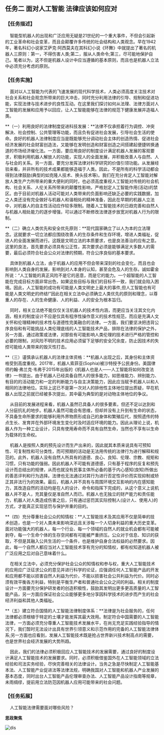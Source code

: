 ## 任务二 面对人工智能 法律应该如何应对

### 【任务描述】

&nbsp;&nbsp;&nbsp;&nbsp;智能型机器人的出现和广泛应用无疑是21世纪的一个重大事件，不但会引起新的工业革命和社会变革，而且会颠覆许多传统的社会结构和人类观念。早在1942年，著名科幻小说家艾萨克·阿西莫夫在其科幻小说《环舞》中就提出了著名的机器人三原则：第一，不得伤害人类;第二，服从人类命令;第三，尽可能地保护自己。笔者以为，这不但是机器人设计中应当遵循的基本原则，而且也是机器人立法中必须充分考虑的原则。

### 【任务实施】

&nbsp;&nbsp;&nbsp;&nbsp;面对以人工智能为代表的飞速发展的现代科学技术，人类必须高度关注技术对社会关系和社会观念所带来的巨大冲击，同时充分利用法律的引导、规制和促进功能，实现法律与技术进步的良性互动。在这里我们探讨如何从法理、法律方面对人工智能的发展和应用予以回应，让人工智能能够在法律的规范下健康发展并造福人类。

**（一）利用良好的法律制度促进科技发展：**法律不仅承担着行为调控、冲突解决、社会控制、公共管理等功能，而且负有促进社会发展，引导社会生活的使命。良好的机器人法律制度应当是既能够充分调动社会主体的创造热情、促进社会经济发展的社会财富创造法，又能够在发明创造和财富创造之间搭建起便捷转换通道的市场经济催化法。一方面，要应用良好的制度设计满足机器人发展的客观要求，积极利用机器人解放人的功能，实现人的全面发展，并积极改善人与自然、人与社会的关系。另一方面，要充分发挥法律对科学研究的价值引领功能。从发展经验来看，并非所有的技术成果都能够造福于人类。因此，不是所有的科学活动都会得到法律鼓励(典型的如克隆人技术、换头技术等)。我们在充分肯定人工智能对解放人类生产力所带来的重大便利的同时，也必须高度重视人工智能对传统的社会机构、社会关系、人伦关系所带来的颠覆性影响，严格划定人工智能作用(活动)的禁区。由于目前对机器人活动可能对人类带来的负面影响还缺乏必要的实践数据，加之人类还没有完全做好与机器人和谐相处的精神准备，因此在早期的机器人立法中，对机器人的自主性活动应作较多限制。随着人工智能技术的日趋完善和自然人与机器人相处能力的逐步增强，可以通过不断修改法律逐步放宽对机器人行为的限制。

**（二）确立人类优先和安全优先原则：**现代国家确立了以人为本的立法理念。这就要求一切立法都应围绕改善人的生存条件和生存环境，增进人类福祉，促进人的全面发展而进行。这既是文明立法的本质要求，也是良法善治的应有之意。这里的良法，首先要求必须具有公正性，其次要求必须是能够满足大多数人的需要，最后必须符合社会公众对法律的预期，符合公序良俗的基本要求。

&nbsp;&nbsp;&nbsp;&nbsp;具体到机器人立法，由于机器人的应用不但会带来深刻的社会变化，而且也会影响到人类自身的发展，影响到对人本身的认知，甚至会危及人的生存。诚如霍金所说：“人工智能的真正风险不是它的恶意，而是它的能力。一个超智能的人工智能在完成目标方面非常出色，如果这些目标与我们的目标不一致，我们就会陷入困境。因此，人工智能的成功有可能是人类文明史上最大的事件,但人工智能也有可能是人类文明史的终结!”因此在相关立法中必须确立人类优先的原则和理念，以尊重人的存在、人的生命健康、人的利益、人的安全为根本旨归。

&nbsp;&nbsp;&nbsp;&nbsp;同时，相关立法绝不能仅仅关注机器人的技术性内涵，而更应当关注其文化内涵，相关的制度设计不应是仅具有程序性操作意义的技术性规范，而应是充满人文关怀和伦理精神的技术性与道德性完美融合的法律。一方面，我们要坚决把违背公序良俗和有可能挑战人类伦理底线的人工智能技术产品，排除在法律的保护之外，另一方面，通过政策或法律，对那些有可能影响人类伦理的技术进行严格的管控和必要的限制，对风险不明的技术应用必须留下足够的安全冗余度，防止因技术的失控可能给人类带来的毁灭性打击。

**（三）谨慎承认机器人的法律主体资格：**机器人出现之后，其身份和主体资格受到高度重视。2017年，机器人索菲亚(Sophia)被沙特授予公民身份。美国律师约翰·弗兰克·韦弗于2015年出版的《机器人也是人——人工智能将如何改变法律》一书提出，由于机器人已经具备自然人的很多能力，如思维能力、辨别能力、有目的的活动能力和一定的判断能力与自主决策能力，因此应当赋予机器人以和人相同的法律地位。实际上这已不是第一次对人的排他性主体地位提出质疑，早在机器人出现之前就已经被多次提出，其中最为典型的是对动物主体地位的争议。

&nbsp;&nbsp;&nbsp;&nbsp;从目前的发展进程来看，机器人虽然已具备人的很多要素，但还不足以达到和人分庭抗礼的地步。机器人虽然可能会有思维，但却并没有上升到有生命的状态，不具备生命所要求的能够利用外界物质形成自己的身体和繁殖后代，按照遗传的特点生长、发育并在外部环境发生变化时及时适应环境的能力。因此从理论上说，机器人作为一种工业设计，只具有使用寿命而不具有自然生命，当然也不享有以生命为载体的生命权。

&nbsp;&nbsp;&nbsp;&nbsp;机器人是按照人类的预先设计而生产出来的，因此就其本质来说具有可预知性、可复制性和可分类性，而可预期的活动是无法用传统的法律行为进行解释和规范的。此外，机器人没有自然人所具有的道德、良心、良知、伦理、宗教、规矩和习惯，只有功能的强弱。因此机器人不可能有道德感，只有基于程序的反复和预先设计而总结出的规律，从而也就没有民事主体所必备的基于内心感知(良知)所做出的善恶评判和行为选择。法律也无法通过对其行为进行否定性评价而实现抑制或矫正其非法行为的效果。最后，机器人并不具有与周围环境交互影响的内在感知能力，其改造自然的活动均是在人的设计、命令和指挥下完成的，从这个意义上说机器人并不是人，充其量仅是准自然人而已。机器人也无独立的财产能力和责任能力，机器人对人类造成伤害之后，只有通过惩罚其实际控制人(设计人、使用人)的方式，才能真正实现惩罚与保护并重的目的。

**（四）充分尊重社会公众的知情权：**人工智能技术及其应用不仅是简单的技术创造，也是一个对人类未来影响深远且关涉每一个人切身利益的重大历史变革。面对功能强大的机器人，每一个行业、每一个领域的自然人的就业机会都有可能被剥夺，每一个生命个体的生存空间都有可能被严重挤压。公众对于信息、知识的获取，不但是其融入公共生活的一个条件，也是维护自身合法权益的必然要求。因此，每一个自然人都应当对人工智能技术享有充分的知情权，都有权知道机器人被广泛应用之后对自己意味着什么。

&nbsp;&nbsp;&nbsp;&nbsp;在相关立法中，必须充分保护社会公众的知情权和参与权，重大人工智能技术的应用应广泛征求公众的意见并进行科学的论证，应强调任何人工智能产品的开发和应用都不能以损害自然人利益为代价，不能以损害社会公共利益为代价。同时必须有效平衡各方利益，特别是平衡生产者和普通社会公众之间的利益。相关的制度设计一方面要充分保护研发者的创造积极性，鼓励其发明出更多更高质量的人工智能产品，另一方面应保证社会公众能够更多地分享因科学技术的进步而产生的社会经济利益和其他人类福祉。

**（五）建立符合国情的人工智能法律制度体系：**法律是为社会服务的，任何法律都必须根植于特定的土壤才能发挥其最大效用。制定符合中国需要的人工智能法律，一方面必须充分尊重人工智能技术发展水平，在尚无充足实践经验指导的情况下，我们暂时无法设计出具有世界引领意义和示范作用的完备的人工智能法律体系;另一方面也应看到，发展人工智能技术既是抢占世界新兴技术制高点的需要，也是世界社会经济发展的大势所趋。

&nbsp;&nbsp;&nbsp;&nbsp;因此，我们的法律必须积极回应人工智能技术的发展需要，通过良好的制度设计满足人工智能技术的发展要求。同时，必须积极借鉴国外在人工智能领域的立法经验和司法实务经验，尽快完善相关的法律设计。当务之急是尽快制定人工智能基本法、人工智能产业促进法等法律法规，明确我国对人工智能和机器人产业发展的基本态度，同时出台人工智能产品伦理审查办法、人工智能产品设计指南等规章，未雨绸缪，提前用立法防范因机器人应用可能带来的社会问题。

### 【任务拓展】

&nbsp;&nbsp;&nbsp;&nbsp;人工智能法律需要面对哪些风险？

**思政聚焦**

![dis](../../images/threh/xm3/szjj.png)
